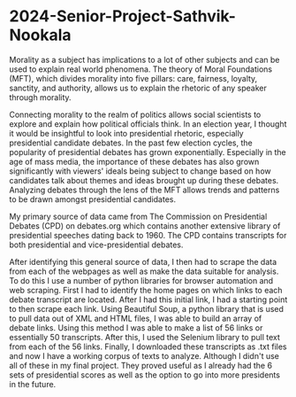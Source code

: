 # 2024-Senior-Project-Sathvik-Nookala
Morality as a subject has implications to a lot of other subjects and can be used to explain real world phenomena. The theory of Moral Foundations (MFT), which divides morality into five pillars: care, fairness, loyalty, sanctity, and authority, allows us to explain the rhetoric of any speaker through morality.

Connecting morality to the realm of politics allows social scientists to explore and explain how political officials think. In an election year, I thought it would be insightful to look into presidential rhetoric, especially presidential candidate debates. In the past few election cycles, the popularity of presidential debates has grown exponentially. Especially in the age of mass media, the importance of these debates has also grown significantly with viewers' ideals being subject to change based on how candidates talk about themes and ideas brought up during these debates. Analyzing debates through the lens of the MFT allows trends and patterns to be drawn amongst presidential candidates.

My primary source of data came from The Commission on Presidential Debates (CPD) on debates.org which contains another extensive library of presidential speeches dating back to 1960. The CPD contains transcripts for both presidential and vice-presidential debates.

After identifying this general source of data, I then had to scrape the data from each of the webpages as well as make the data suitable for analysis. To do this I use a number of python libraries for browser automation and web scraping. First I had to identify the home pages on which links to each debate transcript are located. After I had this initial link, I had a starting point to then scrape each link. Using Beautiful Soup, a python library that is used to pull data out of XML and HTML files, I was able to build an array of debate links. Using this method I was able to make a list of 56 links or essentially 50 transcripts. After this, I used the Selenium library to pull text from each of the 56 links. Finally, I downloaded these transcripts as .txt files and now I have a working corpus of texts to analyze. Although I didn't use all of these in my final project. They proved useful as I already had the 6 sets of presidential scores as well as the option to go into more presidents in the future.
